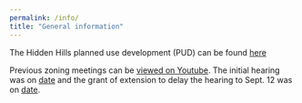 ```yaml
---
permalink: /info/
title: "General information"
---
```


The Hidden Hills planned use development (PUD) can be found [here](example.com)

Previous zoning meetings can be [viewed on Youtube](https://example.com).
The initial hearing was on [date](https://example.com) and the grant of extension to delay the hearing to Sept. 12 was on [date](https://example.com).
